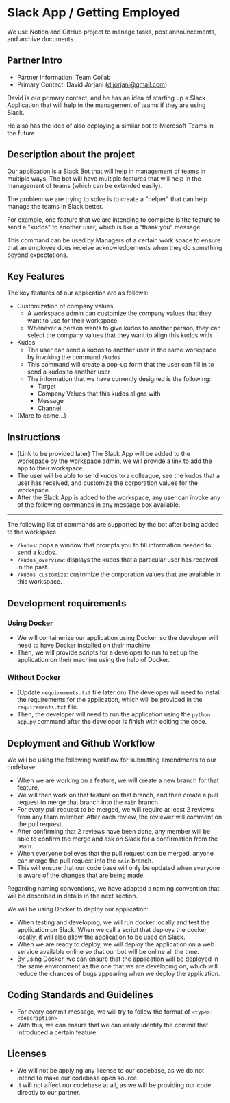 # Slack App / Getting Employed

We use Notion and GitHub project to manage tasks, post announcements, and archive documents.

## Partner Intro

[//]: # (* Include the names, emails, titles, primary or secondary point of contact at the partner organization)
[//]: # (* Provide a short description about the partner organization. &#40;2-4 lines&#41;)

- Partner Information: Team Collab
- Primary Contact: David Jorjani (d.jorjani@gmail.com)

David is our primary contact, and he has an idea of starting up a Slack Application that will help in the management of teams if they are using Slack. 

He also has the idea of also deploying a similar bot to Microsoft Teams in the future. 

## Description about the project

[//]: # (* Provide a high-level description of your application and it's value from an end-user's perspective)
[//]: # (* What is the problem you're trying to solve? Is there any context required to understand **why** the application solves this problem?)

Our application is a Slack Bot that will help in management of teams in multiple ways. The bot will have multiple features that will help in the management of teams (which can be extended easily). 

The problem we are trying to solve is to create a "helper" that can help manage the teams in Slack better. 

For example, one feature that we are intending to complete is the feature to send a "kudos" to another user, which is like a "thank you" message. 

This command can be used by Managers of a certain work space to ensure that an employee does receive acknowledgements when they do something beyond expectations.

## Key Features

[//]: # (* Describe the key features in the application that the user can access.)
[//]: # (* Provide a breakdown or detail for each feature.)
[//]: # (* This section will be used to assess the value of the features built)

The key features of our application are as follows:

- Customization of company values
  - A workspace admin can customize the company values that they want to use for their workspace
  - Whenever a person wants to give kudos to another person, they can select the company values that they want to align this kudos with
- Kudos
  - The user can send a kudos to another user in the same workspace by invoking the command `/kudos`
  - This command will create a pop-up form that the user can fill in to send a kudos to another user
  - The information that we have currently designed is the following: 
    - Target
    - Company Values that this kudos aligns with
    - Message
    - Channel
- (More to come...)

## Instructions

[//]: # (* Clear instructions for how to use the application from the end-user's perspective)
[//]: # (* How do you access it? For example: Are accounts pre-created or does a user register? Where do you start? etc. )
[//]: # (* Provide clear steps for using each feature described in the previous section.)
[//]: # (* This section is critical to testing your application and must be done carefully and thoughtfully.)

- (Link to be provided later) The Slack App will be added to the workspace by the workspace admin, we will provide a link to add the app to their workspace. 
- The user will be able to send kudos to a colleague, see the kudos that a user has received, and customize the corporation values for the workspace. 
- After the Slack App is added to the workspace, any user can invoke any of the following commands in any message box available. 

---
The following list of commands are supported by the bot after being added to the workspace: 
- `/kudos`: pops a window that prompts you to fill information needed to send a kudos. 
- `/kudos_overview`: displays the kudos that a particular user has received in the past. 
- `/kudos_customize`: customize the corporation values that are available in this workspace. 
 
## Development requirements

[//]: # (* What are the technical requirements for a developer to set up on their machine or server &#40;e.g. OS, libraries, etc.&#41;?)
[//]: # (* Briefly describe instructions for setting up and running the application. You should address this part like how one would expect a README doc of real-world deployed application would be.)
[//]: # (* You can see this [example]&#40;https://github.com/alichtman/shallow-backup#readme&#41; to get started.)

### Using Docker
- We will containerize our application using Docker, so the developer will need to have Docker installed on their machine.
- Then, we will provide scripts for a developer to run to set up the application on their machine using the help of Docker.

### Without Docker
- (Update `requirements.txt` file later on) The developer will need to install the requirements for the application, which will be provided in the `requirements.txt` file.
- Then, the developer will need to run the application using the `python app.py` command after the developer is finish with editing the code.

## Deployment and Github Workflow

[//]: # (Describe your Git/GitHub workflow. Essentially, we want to understand how your team members share codebase, avoid conflicts and deploys the application.)

[//]: # (* Be concise, yet precise. For example, "we use pull-requests" is not a precise statement since it leaves too many open questions - Pull-requests from where to where? Who reviews the pull-requests? Who is responsible for merging them? etc.)
[//]: # (* If applicable, specify any naming conventions or standards you decide to adopt.)
[//]: # (* Describe your overall deployment process from writing code to viewing a live application)
[//]: # (* What deployment tool&#40;s&#41; are you using? And how?)
[//]: # (* Don't forget to **briefly justify why** you chose this workflow or particular aspects of it!)

We will be using the following workflow for submitting amendments to our codebase:
- When we are working on a feature, we will create a new branch for that feature.
- We will then work on that feature on that branch, and then create a pull request to merge that branch into the `main` branch.
- For every pull request to be merged, we will require at least 2 reviews from any team member. After each review, the reviewer will comment on the pull request. 
- After confirming that 2 reviews have been done, any member will be able to confirm the merge and ask on Slack for a confirmation from the team.
- When everyone believes that the pull request can be merged, anyone can merge the pull request into the `main` branch.
- This will ensure that our code base will only be updated when everyone is aware of the changes that are being made.

Regarding naming conventions, we have adapted a naming convention that will be described in details in the next section. 

We will be using Docker to deploy our application:
- When testing and developing, we will run docker locally and test the application on Slack. When we call a script that deploys the docker locally, it will also allow the application to be used on Slack.
- When we are ready to deploy, we will deploy the application on a web service available online so that our bot will be online all the time.
- By using Docker, we can ensure that the application will be deployed in the same environment as the one that we are developing on, which will reduce the chances of bugs appearing when we deploy the application.


## Coding Standards and Guidelines

[//]: # (Keep this section brief, a maximum of 2-3 lines. You would want to read through this [article]&#40;https://www.geeksforgeeks.org/coding-standards-and-guidelines/&#41; to get more context about what this section is for before attempting to answer.)
[//]: # (* These are 2 optional resources that you might want to go through: [article with High level explanation]&#40;https://blog.codacy.com/coding-standards-what-are-they-and-why-do-you-need-them/&#41; and [this article with Detailed Explanation]&#40;https://google.github.io/styleguide/&#41;)

- For every commit message, we will try to follow the format of `<type>: <description>` 
- With this, we can ensure that we can easily identify the commit that introduced a certain feature. 

## Licenses 

[//]: # (Keep this section as brief as possible. You may read this [Github article]&#40;https://help.github.com/en/github/creating-cloning-and-archiving-repositories/licensing-a-repository&#41; for a start.)
[//]: # ( * What type of license will you apply to your codebase? And why?)
[//]: # ( * What affect does it have on the development and use of your codebase?)

- We will not be applying any license to our codebase, as we do not intend to make our codebase open source.
- It will not affect our codebase at all, as we will be providing our code directly to our partner.
